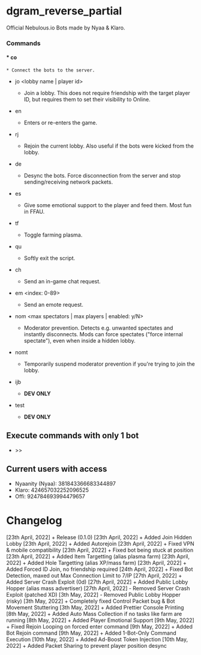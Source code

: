 # dgram_reverse_partial
Official Nebulous.io Bots made by Nyaa &amp; Klaro.


### Commands
#### * co
	* Connect the bots to the server.


* jo <lobby name | player id>
	* Join a lobby. This does not require friendship with the target player ID, but requires them to set their visibility to Online.


* en
	* Enters or re-enters the game.


* rj
	* Rejoin the current lobby. Also useful if the bots were kicked from the lobby.


* de
	* Desync the bots. Force disconnection from the server and stop sending/receiving network packets.


* es
	* Give some emotional support to the player and feed them. Most fun in FFAU.


* tf
	* Toggle farming plasma.


* qu
	* Softly exit the script.


* ch <message>
	* Send an in-game chat request.


* em <index: 0-89>
	* Send an emote request.


* nom <max spectators | max players | enabled: y/N>
	* Moderator prevention. Detects e.g. unwanted spectates and instantly disconnects. Mods can force spectates ("force internal spectate"), even when inside a hidden lobby.


* nomt <timeout>
	* Temporarily suspend moderator prevention if you're trying to join the lobby.


* ijb <token>
	* **DEV ONLY**


* test
	* **DEV ONLY**


## Execute commands with only 1 bot
* <bot name> >> <command>


## Current users with access
* Nyaanity (Nyaa): 381843366683344897
* Klaro: 424657032252096525
* Offi: 924784693994479657


# Changelog
[23th April, 2022] + Release (0.1.0)
[23th April, 2022] + Added Join Hidden Lobby
[23th April, 2022] + Added Autorejoin
[23th April, 2022] + Fixed VPN & mobile compatibility
[23th April, 2022] + Fixed bot being stuck at position
[23th April, 2022] + Added Item Targetting (alias plasma farm)
[23th April, 2022] + Added Hole Targetting (alias XP/mass farm)
[23th April, 2022] + Added Forced ID Join, no friendship required
[24th April, 2022] + Fixed Bot Detection, maxed out Max Connection Limit to 7/IP
[27th April, 2022] + Added Server Crash Exploit (0d)
[27th April, 2022] + Added Public Lobby Hopper (alias mass advertiser)
[27th April, 2022] - Removed Server Crash Exploit (patched XD)
[3th May, 2022] - Removed Public Lobby Hopper (risky)
[3th May, 2022] + Completely fixed Control Packet bug & Bot Movement Stuttering
[3th May, 2022] + Added Prettier Console Printing
[8th May, 2022] + Added Auto Mass Collection if no tasks like farm are running
[8th May, 2022] + Added Player Emotional Support
[9th May, 2022] + Fixed Rejoin Looping on forced enter command
[9th May, 2022] + Added Bot Rejoin command
[9th May, 2022] + Added 1-Bot-Only Command Execution
[10th May, 2022] + Added Ad-Boost Token Injection
[10th May, 2022] + Added Packet Sharing to prevent player position desync

